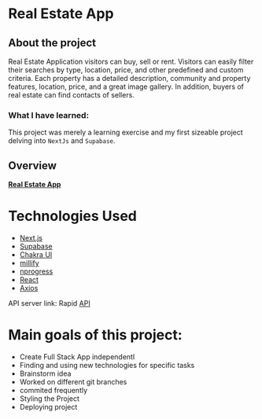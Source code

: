 # **Real Estate App**
## About the project
Real Estate Application visitors can buy, sell or rent. Visitors can easily filter their searches by type, location, price, and other predefined and custom criteria. Each property has a detailed description, community and property features, location, price, and a great image gallery. In addition, buyers of real estate can find contacts of sellers. 

### What  I have learned:
This project was merely a learning exercise and my first sizeable project delving into `NextJs` and `Supabase`.
## Overview
 **[Real Estate App](https://real-estate-app-eosin.vercel.app/)**

 # Technologies Used
 - [Next.js](https://nextjs.org/)
 - [Supabase](https://supabase.com/)
 - [Chakra UI](https://chakra-ui.com/) 
 - [millify](https://www.npmjs.com/package/millify)
 - [nprogress](https://www.npmjs.com/package/nprogress)
 - [React](https://reactjs.org/)
 - [Axios](https://axios-http.com/)

 API server link: Rapid [API](https://rapidapi.com/hub)

 # Main goals of this project:
 - Create Full Stack App independentl
 - Finding and using new technologies for specific tasks
 - Brainstorm idea
- Worked on different git branches
- commited frequently 
- Styling the Project
- Deploying project




